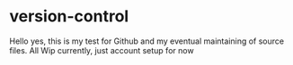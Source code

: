 # version-control

Hello yes, this is my test for Github and my eventual maintaining of source files.
All Wip currently, just account setup for now
